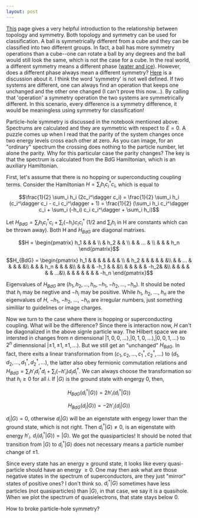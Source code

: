 ```yaml
---
layout: post
---
```


[This](https://topocondmat.org/w1_topointro/0d.html) page gives a very helpful introduction to the relationship between topology and symmetry. Both topology and symmetry can be used for classification. A ball is symmetrically different from a cube and they can be classified into two different groups. In fact, a ball has more symmetry operations than a cube--one can rotate a ball by any degrees and the ball would still look the same, which is not the case for a cube. In the real world, a different symmetry means a different phase ([water and ice](http://www.lassp.cornell.edu/sethna/OrderParameters/BrokenSymmetry.html)). However, does a different phase always mean a different symmetry? [Here](https://physics.stackexchange.com/questions/105166/symmetry-breaking-and-phase-transition) is a discussion about it. I think the word 'symmetry' is not well defined. If two systems are different, one can always find an operation that keeps one unchanged and the other one changed (I can't prove this now...). By calling that 'operation' a symmetry operation the two systems are symmetrically different. In this scenario, every difference is a symmetry difference, it would be meaningless using symmetry for classification!

Particle-hole symmetry is discussed in the notebook mentioned above. Spectrums are calculated and they are symmetric with respect to $E = 0$. A puzzle comes up when I read that the parity of the system changes once two energy levels cross each other at zero. As you can image, for an "ordinary" spectrum the crossing does nothing to the particle number, let alone the parity. Why for this particular case the parity changes? The key is that the spectrum is calculated from the BdG Hamiltonian, which is an auxiliary Hamiltonian.

First, let's assume that there is no hopping or superconducting coupling terms. Consider the Hamiltonian $H = \sum_{i} h_{i} c_{i}^{\dagger} c_{i}$, which is equal to 

$$\frac{1}{2} \sum_i h_i (2c_i^\dagger c_i) = \frac{1}{2} \sum_i h_i (c_i^\dagger c_i - c_i c_i^\dagger + 1) = \frac{1}{2} (\sum_i h_i c_i^\dagger c_i + \sum_i (-h_i) c_i c_i^\dagger + \sum_i h_i)$$

Let $H_{BdG} = \sum_i h_i c_i^\dagger c_i + \sum_i (-h_i) c_i c_i^\dagger$ (1/2 and $\sum_i h_i$ in H are constants which can be thrown away). Both H and $H_{BdG}$ are diagonal matrixes.

$$H = \begin{pmatrix} h_1 &   &   & \\   & h_2 &   & \\   &   & ... &   \\   &   &   & h_n \end{pmatrix}$$



$$H_{BdG} = \begin{pmatrix}
  h_1 &   &   &  & & & & \\
    &  h_2 &   &  & & & &\\
    &   &  ...  &  & & & &\\
    &   &   & h_n & & & &\\
    &   &   &  & -h_1 & & &\\
    &   &   &  & & -h_2& &\\
    &   &   &  & & & ...&\\
    &   &   &  & & & & -h_n
\end{pmatrix}$$

Eigenvalues of $H_{BdG}$ are $(h_1,h_2,...,h_n,-h_1,-h_2,...,-h_n)$. It should be noted that $h_i$ may be negtive and $-h_i$ may be positive. While $h_1$, $h_2$, ..., $h_n$ are the eigenvalues of $H$, $-h_1$, $-h_2$, ..., $-h_n$ are irregular numbers, just something simililar to guidelines or image charges.


Now we turn to the case where there is hopping or superconducting coupling. What will be the difference? Since there is interaction now, $H$ can't be diagonalized in the above signle particle way. The Hilbert space we are intersted in changes from $n$ dimensional $\lvert1,0,0,...\rangle$,$\lvert0,1,0,...\rangle$,$\lvert0,0,1,...\rangle$ to $2^n$ dimennsional $\lvert\pm1,\pm1,\pm1,...\rangle$. But we still get an "unchanged" $H_{BdG}$. In fact, there exits a  linear transformation from $(c_1, c_2, ..., c_1^\dagger, c_2^\dagger, ...)$ to $(d_1, d_2, ..., d_1^\dagger, d_2^\dagger, ...)$, the latter also obey fermionic commutation relations and $H_{BdG} = \sum_i h'_i d_i^\dagger d_i + \sum_i (-h'_i) d_i d_i^\dagger$. We can always choose the transformation so that $h_i \geq 0$ for all $i$. If $\lvert G\rangle$ is the ground state with engergy $0$, then,

$$H_{BdG} (d_i^\dagger \lvert G\rangle) = 2 h'_i (d_i^\dagger \lvert G\rangle)$$

$$H_{BdG} (d_i \lvert G\rangle) = - 2 h'_i (d_i \lvert G\rangle)$$

$d_i \lvert G\rangle = 0$, otherwise $d_i \lvert G\rangle$ will be an eigenstate with engegy lower than the ground state, which is not right. Then $d_i^\dagger \lvert G\rangle \neq 0$, is an eigenstate with energy $h'_i$. $d_i (d_i^\dagger \lvert G \rangle) = \lvert G \rangle$. We got the quasiparticles! It should be noted that transition from $\lvert G \rangle$ to $d_i^\dagger \lvert G \rangle$ does not necessary means a particle number change of $\pm 1$.

Since every state has an energy $\geq$ ground state, it looks like every quasi-particle should have an energy $\geq 0$. One may then ask what are those negative states in the spectrum of superconductors, are they just "mirror" states of positive ones? I don't think so. $d_i^\dagger \lvert G\rangle$ sometimes have less particles (not quasiparticles) than $\lvert G\rangle$, in that case, we say it is a quasihole. When we plot the spectrum of quasielectrons, that state stays below 0.

How to broke particle-hole symmetry?
